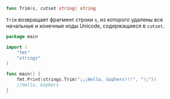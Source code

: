 ```go
func Trim(s, cutset string) string
```

`Trim` возвращает фрагмент строки `s`, из которого удалены все начальные и конечные коды Unicode, содержащиеся в `cutset`.

```go
package main

import (
	"fmt"
	"strings"
)

func main() {
	fmt.Print(strings.Trim("¡¡¡Hello, Gophers!!!", "!¡"))
	//Hello, Gophers
}
```